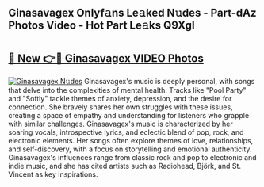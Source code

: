 ## Ginasavagex Onlyf𝚊ns Le𝚊ked N𝚞des - Part-dAz Photos Video - Hot Part Le𝚊ks Q9XgI

# <h2><a href="http://ac26911.deff.icu/?id=Ginasavagex">🔗 New 👉🔴 Ginasavagex VIDEO Photos</a></h2>

[![Ginasavagex N𝚞des](https://i.imgur.com/rIISA9y.gif)](http://ac26911.deff.icu/?id=Ginasavagex)
Ginasavagex's music is deeply personal, with songs that delve into the complexities of mental health. Tracks like "Pool Party" and "Softly" tackle themes of anxiety, depression, and the desire for connection. She bravely shares her own struggles with these issues, creating a space of empathy and understanding for listeners who grapple with similar challenges. Ginasavagex's music is characterized by her soaring vocals, introspective lyrics, and eclectic blend of pop, rock, and electronic elements. Her songs often explore themes of love, relationships, and self-discovery, with a focus on storytelling and emotional authenticity. Ginasavagex's influences range from classic rock and pop to electronic and indie music, and she has cited artists such as Radiohead, Björk, and St. Vincent as key inspirations.
